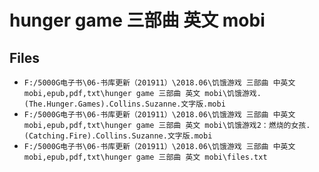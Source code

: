 # hunger game 三部曲 英文 mobi

## Files

- `F:/5000G电子书\06-书库更新（201911）\2018.06\饥饿游戏 三部曲 中英文 mobi,epub,pdf,txt\hunger game 三部曲 英文 mobi\饥饿游戏.(The.Hunger.Games).Collins.Suzanne.文字版.mobi`
- `F:/5000G电子书\06-书库更新（201911）\2018.06\饥饿游戏 三部曲 中英文 mobi,epub,pdf,txt\hunger game 三部曲 英文 mobi\饥饿游戏2：燃烧的女孩.(Catching.Fire).Collins.Suzanne.文字版.mobi`
- `F:/5000G电子书\06-书库更新（201911）\2018.06\饥饿游戏 三部曲 中英文 mobi,epub,pdf,txt\hunger game 三部曲 英文 mobi\files.txt`
